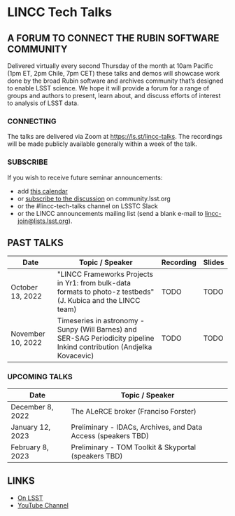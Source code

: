 # LINCC Tech Talks

## A FORUM TO CONNECT THE RUBIN SOFTWARE COMMUNITY

Delivered virtually every second Thursday of the month at 10am Pacific (1pm ET, 2pm Chile, 7pm CET) these talks and demos will showcase work done by the broad Rubin software and archives community that’s designed to enable LSST science. We hope it will provide a forum for a range of groups and authors to present, learn about, and discuss efforts of interest to analysis of LSST data.

### CONNECTING

The talks are delivered via Zoom at https://ls.st/lincc-talks. The recordings will be made publicly available generally within a week of the talk.

### SUBSCRIBE
If you wish to receive future seminar announcements:
* add [this calendar](https://calendar.google.com/calendar/u/0?cid=NWI3MDkyYTAxOTZlMjkwODQ4ODEwOGYzMTk2NjM3Yjg0MzU4ZWNlNjIwMzJkYTVhYzY4ZWRjMGIwNGM5ZWFkNUBncm91cC5jYWxlbmRhci5nb29nbGUuY29t)
* or [subscribe to the discussion](https://community.lsst.org/t/announcing-the-lincc-tech-talks-series/7100) on community.lsst.org
* or the #lincc-tech-talks channel on LSSTC Slack
* or the LINCC announcements mailing list (send a blank e-mail to lincc-join@lists.lsst.org).

## PAST TALKS

| Date | Topic / Speaker | Recording | Slides |
|------|-----------------|-----------|--------|
| October 13, 2022 | "LINCC Frameworks Projects in Yr1: from bulk-data formats to photo-z testbeds" (J. Kubica and the LINCC team) | TODO | TODO |
| November 10, 2022| Timeseries in astronomy -Sunpy (Will Barnes) and SER-SAG Periodicity pipeline Inkind contribution (Andjelka Kovacevic) | TODO | TODO |

### UPCOMING TALKS 

| Date | Topic / Speaker |
|------|-----------------|
| December 8, 2022 | The ALeRCE broker (Franciso Forster) |
| January 12, 2023 | Preliminary - IDACs, Archives, and Data Access (speakers TBD) |
| February 8, 2023 | Preliminary - TOM Toolkit & Skyportal  (speakers TBD) |

## LINKS
* [On LSST](https://www.lsstcorporation.org/lincc/tech-talks)
* [YouTube Channel](https://www.youtube.com/channel/UCjkT7q8KRPEe1N2xkdEHhMA)
